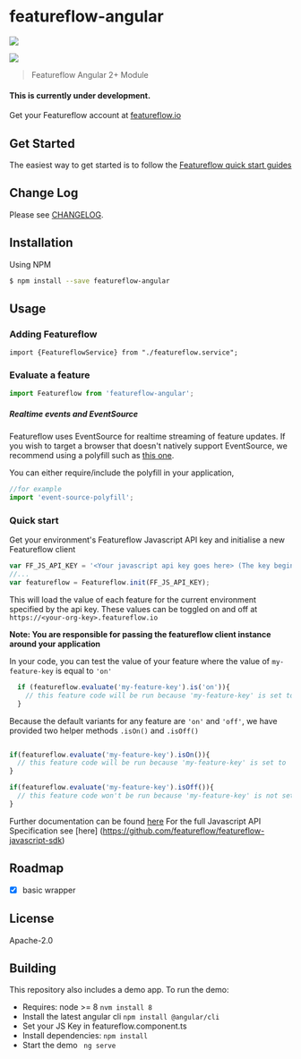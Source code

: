 # featureflow-angular

[![][npm-img]][npm-url]

[![][dependency-img]][dependency-url]

> Featureflow Angular 2+ Module

#### This is currently under development.

Get your Featureflow account at [featureflow.io](http://www.featureflow.io)

## Get Started

The easiest way to get started is to follow the [Featureflow quick start guides](http://docs.featureflow.io/docs)

## Change Log

Please see [CHANGELOG](https://github.com/featureflow/featureflow-angular/blob/master/CHANGELOG.md).

## Installation

Using NPM
```bash
$ npm install --save featureflow-angular
```

## Usage

### Adding Featureflow
```
import {FeatureflowService} from "./featureflow.service";
```

### Evaluate a feature


```js
import Featureflow from 'featureflow-angular';
```

##### Realtime events and EventSource
Featureflow uses EventSource for realtime streaming of feature updates. If you wish to target a browser that doesn't natively support EventSource, we recommend using a polyfill such as [this one](https://github.com/Yaffle/EventSource).

You can either require/include the polyfill in your application,

```js
//for example
import 'event-source-polyfill';

```

### Quick start

Get your environment's Featureflow Javascript API key and initialise a new Featureflow client

```js
var FF_JS_API_KEY = '<Your javascript api key goes here> (The key beginning js-env-)';
//...
var featureflow = Featureflow.init(FF_JS_API_KEY);
```

This will load the value of each feature for the current environment specified by the api key. These values can be toggled on and off at `https://<your-org-key>.featureflow.io`

**Note: You are responsible for passing the featureflow client instance around your application**

In your code, you can test the value of your feature where the value of `my-feature-key` is equal to `'on'`
```js
  if (featureflow.evaluate('my-feature-key').is('on')){
    // this feature code will be run because 'my-feature-key' is set to 'on'
  }
```

Because the default variants for any feature are `'on'` and `'off'`, we have provided two helper methods `.isOn()` and `.isOff()`

```js

if(featureflow.evaluate('my-feature-key').isOn()){
  // this feature code will be run because 'my-feature-key' is set to 'on'
}

if(featureflow.evaluate('my-feature-key').isOff()){
  // this feature code won't be run because 'my-feature-key' is not set to 'off'
}
```

Further documentation can be found [here](http://docs.featureflow.io/docs)
For the full Javascript API Specification see [here] (https://github.com/featureflow/featureflow-javascript-sdk)

## Roadmap
- [x] basic wrapper

## License

Apache-2.0

[npm-url]: https://nodei.co/npm/featureflow-angular
[npm-img]: https://nodei.co/npm/featureflow-angular.png

[dependency-url]: https://www.featureflow.io
[dependency-img]: https://www.featureflow.io/wp-content/uploads/2016/12/featureflow-web.png

## Building
This repository also includes a demo app.
To run the demo:
* Requires: node >= 8 ```nvm install 8```
* Install the latest angular cli ```npm install @angular/cli``` 
* Set your JS Key in featureflow.component.ts
* Install dependencies: ```npm install```
* Start the demo ``` ng serve```


